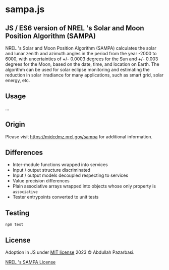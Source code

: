 # sampa.js

## JS / ES6 version of NREL 's Solar and Moon Position Algorithm (SAMPA)

NREL 's Solar and Moon Position Algorithm (SAMPA) calculates the solar and lunar zenith and azimuth angles in the period from the year -2000 to 6000, with uncertainties of +/- 0.0003 degrees for the Sun and +/- 0.003 degrees for the Moon, based on the date, time, and location on Earth. The algorithm can be used for solar eclipse monitoring and estimating the reduction in solar irradiance for many applications, such as smart grid, solar energy, etc.

## Usage

...

## Origin

Please visit https://midcdmz.nrel.gov/sampa for additional information.

## Differences

- Inter-module functions wrapped into services
- Input / output structure discriminated
- Input / output models decoupled respecting to services
- Value precision differences
- Plain associative arrays wrapped into objects whose only property is `associative`
- Tester entrypoints converted to unit tests

## Testing

```shell
npm test
```

## License

Adoption in JS under [MIT license](/LICENSE) 2023 © Abdullah Pazarbasi.

[NREL 's SAMPA License](https://midcdmz.nrel.gov/sampa/#license)
